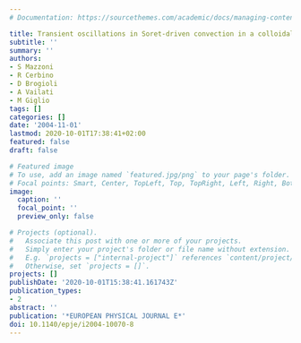 ```yaml
---
# Documentation: https://sourcethemes.com/academic/docs/managing-content/

title: Transient oscillations in Soret-driven convection in a colloidal suspension
subtitle: ''
summary: ''
authors:
- S Mazzoni
- R Cerbino
- D Brogioli
- A Vailati
- M Giglio
tags: []
categories: []
date: '2004-11-01'
lastmod: 2020-10-01T17:38:41+02:00
featured: false
draft: false

# Featured image
# To use, add an image named `featured.jpg/png` to your page's folder.
# Focal points: Smart, Center, TopLeft, Top, TopRight, Left, Right, BottomLeft, Bottom, BottomRight.
image:
  caption: ''
  focal_point: ''
  preview_only: false

# Projects (optional).
#   Associate this post with one or more of your projects.
#   Simply enter your project's folder or file name without extension.
#   E.g. `projects = ["internal-project"]` references `content/project/deep-learning/index.md`.
#   Otherwise, set `projects = []`.
projects: []
publishDate: '2020-10-01T15:38:41.161743Z'
publication_types:
- 2
abstract: ''
publication: '*EUROPEAN PHYSICAL JOURNAL E*'
doi: 10.1140/epje/i2004-10070-8
---
```

